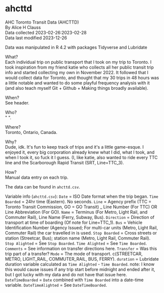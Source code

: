 # ahcttd
AHC Toronto Transit Data (AHCTTD)  
By Alice H Clauss  
Data collected 2023-02-26:2023-02-28  
Data last modified 2023-12-26

Data was manipulated in R 4.2 with packages Tidyverse and Lubridate  

What?  
  	Each individual trip on public transport that I took on my trip to Toronto. I took inspiration from my friend katie who collects all her public transit trip info and started collecting my own in November 2022. It followed that I would collect data for Toronto, and thought that my 30 trips in 48 hours was a little notable and wanted to do some playful frequency analysis with it (and also teach myself Git + Github + Making things broadly available).
	
When?  
  	See header.
	
Who?    
	  " ".
	
Where?  
	  Toronto, Ontario, Canada.

Why?   
	  Dude, idk. It's fun to keep track of trips and it's a little game-esque. I enjoyed it, every big corporation already knew what I did, what I took, and when I took it, so fuck it I guess. (I, like katie, also wanted to ride every TTC line and the Scarborough Rapid Transit (SRT, Line=TTC_3).
	
How?  
	  Manual data entry on each trip.

The data can be found in `ahcttd.csv`.

Variable info (`ahcttd.csv`): 
`Date` <date> = ISO Date format when the trip began.
`Time Boarded` <time> = 24hr time (Eastern). No seconds. 
`Line` <chr> = Agency prefix (TTC = Toronto Transit Commission, GO = GO Transit) _ Line Number (For TTC) OR Line Abbreviation (For GO).
`Name` <chr> = Terminus (For Metro, Light Rail, and Commuter Rail), Line Name (Ferry, Subway, Bus).
`Direction` <chr> = Direction of transport at time of boarding (Of note for Line=TTC_1).
`Bus` <chr> = Vehicle Identification Number (Agency Issued; For multi-car units (Metro, Light Rail, Commuter Rail) the car travelled in is used.
`Stop Boarded` <chr> = Cross streets or station (Streetcar, Bus); station name (Metro, Light Rail, Commuter Rail).
`Stop Alighted` <chr> = See `Stop Boarded`.
`Time Alighted` <time> = See `Time Boarded`.
`Comments` <chr> = See information on transfer directions here.
`Transfer` <lgl> = Was this trip part of a transfer?
`Mode` <chr> = The mode of transport. c(STREETCAR, METRO, LIGHT_RAIL, COMMUTER_RAIL, BUS, FERRY).
`duration` <drtn> = Lubridate duration variable calculated as `Time Alighted` - `Time Boarded`.
  	note: I know this would cause issues if any trip start before midnight and ended after it, but I got lucky with my data and do not have that issue here.
`DateTimeBoarded` <dttm> = `Date` combined with `Time Boarded` into a date-time variable. 
`DateTimeAlighted` <dttm> = See `DateTimeBoarded`.
